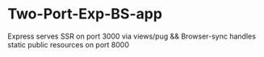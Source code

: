# Two-Port-Exp-BS-app
 Express serves SSR on port 3000 via views/pug && Browser-sync handles static public resources on port 8000
